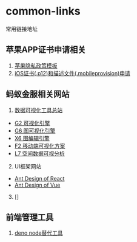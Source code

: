 # common-links
常用链接地址

## 苹果APP证书申请相关
1. [苹果隐私政策模板](http://blog.applicationloader.net/blog/zh/2216.html)
2. [iOS证书(.p12)和描述文件(.mobileprovision)申请](https://ask.dcloud.net.cn/article/152)

## 蚂蚁金服相关网站
1. [数据可视化工具总站](https://antv.vision/zh)
 * [G2 可视化引擎](https://g2.antv.vision/zh/)
 * [G6 图可视化引擎](https://g6.antv.vision/zh/)
 * [X6 图编辑引擎](https://x6.antv.vision/zh/)
 * [F2 移动端可视化方案](https://f2.antv.vision/zh/)
 * [L7 空间数据可视分析](https://l7.antv.vision/zh/)
2. UI框架网站
 * [Ant Design of React](https://ant.design/docs/react/introduce-cn)
 * [Ant Design of Vue](https://www.antdv.com/docs/vue/introduce-cn/)
3. []

## 前端管理工具
1. [deno node替代工具](https://github.com/topics/deno)

